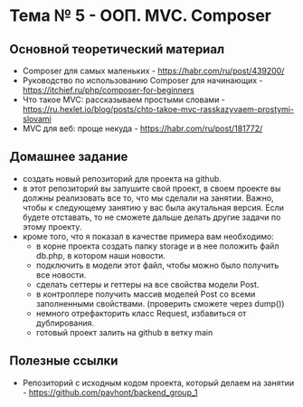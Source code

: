 # Тема № 5 - ООП. MVC. Composer

## Основной теоретический материал

- Composer для самых маленьких - https://habr.com/ru/post/439200/
- Руководство по использованию Composer для начинающих - https://itchief.ru/php/composer-for-beginners
- Что такое MVC: рассказываем простыми словами - https://ru.hexlet.io/blog/posts/chto-takoe-mvc-rasskazyvaem-prostymi-slovami
- MVC для веб: проще некуда - https://habr.com/ru/post/181772/

## Домашнее задание

- создать новый репозиторий для проекта на github.
- в этот репозиторий вы запушите свой проект, в своем проекте вы должны реализовать все то, что мы сделали на занятии. Важно, чтобы к следующему занятию у вас была акутальная версия. Если будете отставать, то не сможете дальше делать другие задачи по этому проекту.
- кроме того, что я показал в качестве примера вам необходимо:
  * в корне проекта создать папку storage и в нее положить файл db.php, в котором наши новости. 
  * подключить в модели этот файл, чтобы можно было получить все новости.
  * сделать сеттеры и геттеры на все свойства модели Post.
  * в контроллере получить массив моделей Post со всеми заполненными свойствами. (проверить сможете через dump())
  * немного отрефакторить класс Request, избавиться от дублирования.
  * готовый проект залить на github в ветку main
  
## Полезные ссылки
- Репозиторий с исходным кодом проекта, который делаем на занятии - https://github.com/pavhont/backend_group_1

